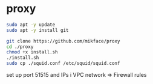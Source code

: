 # proxy
```bash
sudo apt -y update
sudo apt -y install git

git clone https://github.com/mikface/proxy
cd ./proxy
chmod +x install.sh
./install.sh
sudo cp ./squid.conf /etc/squid/squid.conf
```
set up port 51515 and IPs i VPC network => Firewall rules
